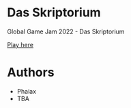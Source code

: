 # Das Skriptorium

Global Game Jam 2022 - Das Skriptorium

[Play here](https://phaiax.github.io/skriptorium/index.html)

# Authors

- Phaiax
- TBA
